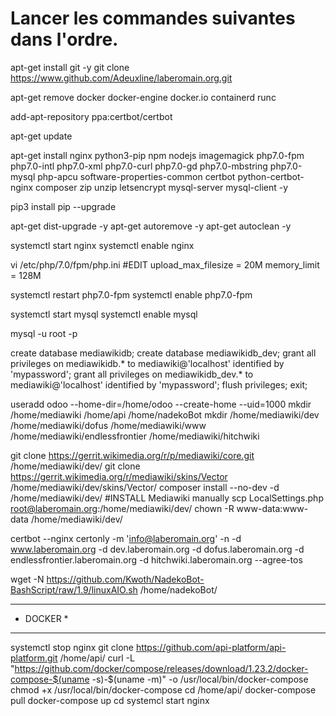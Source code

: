 # Lancer les commandes suivantes dans l'ordre.

apt-get install git -y
git clone https://www.github.com/Adeuxline/laberomain.org.git

apt-get remove docker docker-engine docker.io containerd runc

add-apt-repository ppa:certbot/certbot

apt-get update

apt-get install nginx python3-pip npm nodejs imagemagick php7.0-fpm php7.0-intl php7.0-xml php7.0-curl php7.0-gd php7.0-mbstring php7.0-mysql php-apcu software-properties-common certbot python-certbot-nginx composer zip unzip letsencrypt mysql-server mysql-client -y

pip3 install pip --upgrade

apt-get dist-upgrade -y
apt-get autoremove -y
apt-get autoclean -y

systemctl start nginx
systemctl enable nginx

vi /etc/php/7.0/fpm/php.ini
#EDIT
upload_max_filesize = 20M
memory_limit = 128M

systemctl restart php7.0-fpm
systemctl enable php7.0-fpm

systemctl start mysql
systemctl enable mysql

mysql -u root -p

create database mediawikidb;
create database mediawikidb_dev;
grant all privileges on mediawikidb.* to mediawiki@'localhost' identified by 'mypassword';
grant all privileges on mediawikidb_dev.* to mediawiki@'localhost' identified by 'mypassword';
flush privileges;
exit;

useradd odoo --home-dir=/home/odoo --create-home --uid=1000
mkdir /home/mediawiki /home/api /home/nadekoBot
mkdir /home/mediawiki/dev /home/mediawiki/dofus /home/mediawiki/www /home/mediawiki/endlessfrontier /home/mediawiki/hitchwiki


git clone https://gerrit.wikimedia.org/r/p/mediawiki/core.git /home/mediawiki/dev/
git clone https://gerrit.wikimedia.org/r/mediawiki/skins/Vector /home/mediawiki/dev/skins/Vector/
composer install --no-dev -d /home/mediawiki/dev/
#INSTALL Mediawiki manually
scp LocalSettings.php root@laberomain.org:/home/mediawiki/dev/
chown -R www-data:www-data /home/mediawiki/dev/

certbot --nginx certonly -m 'info@laberomain.org' -n -d www.laberomain.org -d dev.laberomain.org -d dofus.laberomain.org -d endlessfrontier.laberomain.org -d hitchwiki.laberomain.org --agree-tos

wget -N https://github.com/Kwoth/NadekoBot-BashScript/raw/1.9/linuxAIO.sh /home/nadekoBot/

************
*  DOCKER  *
************
systemctl stop nginx
git clone https://github.com/api-platform/api-platform.git /home/api/
curl -L "https://github.com/docker/compose/releases/download/1.23.2/docker-compose-$(uname -s)-$(uname -m)" -o /usr/local/bin/docker-compose
chmod +x /usr/local/bin/docker-compose
cd /home/api/
docker-compose pull
docker-compose up
cd
systemcl start nginx


